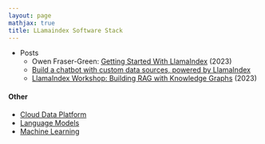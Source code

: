 ```yaml
---
layout: page
mathjax: true
title: LLamaindex Software Stack
---
```

* Posts
  * Owen Fraser-Green: [Getting Started With LlamaIndex](https://betterprogramming.pub/getting-started-with-llamaindex-169bbf475a94) (2023)
  * [Build a chatbot with custom data sources, powered by LlamaIndex](https://blog.streamlit.io/build-a-chatbot-with-custom-data-sources-powered-by-llamaindex/)
  * [LlamaIndex Workshop: Building RAG with Knowledge Graphs](https://www.youtube.com/watch?v=hb8uT-VBEwQ) (2023)

#### Other
* [Cloud Data Platform](/cloud_data_platform)
* [Language Models](/language_models)
* [Machine Learning](/machine_learning)

